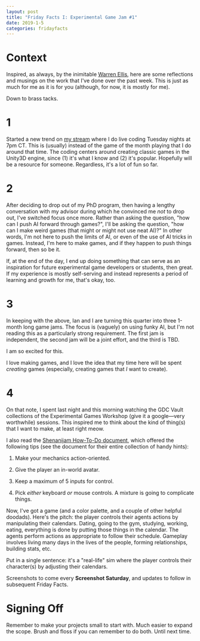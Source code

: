 ```yaml
---
layout: post
title: "Friday Facts I: Experimental Game Jam #1"
date: 2019-1-5
categories: fridayfacts
---
```


# Context 

Inspired, as always, by the inimitable [Warren Ellis](http://www.warrenellis.com/), here
are some reflections and musings on the work that I've done over the past week. This is
just as much for me as it is for you (although, for now, it is mostly for me).

Down to brass tacks.

# 1

Started a new trend on [my stream](https://twitch.tv/yikesdotgov) where I do live coding
Tuesday nights at 7pm CT. This is (usually) instead of the game of the month playing that
I do around that time. The coding centers around creating classic games in the Unity3D
engine, since (1) it's what I know and (2) it's popular. Hopefully will be a resource for
someone. Regardless, it's a lot of fun so far.

# 2

After deciding to drop out of my PhD program, then having a lengthy conversation with my
advisor during which he convinced me _not_ to drop out, I've switched focus once more.
Rather than asking the question, "how can I push AI forward through games?", I'll be
asking the question, "how can I make weird games (that might or might not use neat AI)?"
In other words, I'm not here to push the limits of AI, or even of the use of AI tricks in
games. Instead, I'm here to make games, and if they happen to push things forward, then
so be it.

If, at the end of the day, I end up doing something that can serve as an inspiration for
future experimental game developers or students, then great. If my experience is mostly
self-serving and instead represents a period of learning and growth for me, that's okay,
too.

# 3

In keeping with the above, Ian and I are turning this quarter into three 1-month long
game jams. The focus is (vaguely) on using funky AI, but I'm not reading this as a
particularly strong requirement. The first jam is independent, the second jam will be a
joint effort, and the third is TBD.

I am so excited for this.

I love making games, and I love the idea that my time here will be spent _creating_ games
(especially, creating games that _I_ want to create).

# 4

On that note, I spent last night and this morning watching the GDC Vault collections of
the Experimental Games Workshop (give it a google—very worthwhile) sessions. This
inspired me to think about the kind of thing(s) that I want to make, at least right meow.

I also read the [Shenanijam How-To-Do document](https://goo.gl/vsqifa), which offered the
following tips (see the document for their entire collection of handy hints):

1. Make your mechanics action-oriented.

2. Give the player an in-world avatar.

3. Keep a maximum of 5 inputs for control.

4. Pick _either_ keyboard _or_ mouse controls. A mixture is going to complicate things.

Now, I've got a game (and a color palette, and a couple of other helpful doodads). Here's
the pitch: the player controls their agents actions by manipulating their calendars.
Dating, going to the gym, studying, working, eating, everything is done by putting those
things in the calendar. The agents perform actions as appropriate to follow their
schedule. Gameplay involves living many days in the lives of the people, forming
relationships, building stats, etc.

Put in a single sentence: it's a "real-life" sim where the player controls their
character(s) by adjusting their calendars.

Screenshots to come every __Screenshot Saturday__, and updates to follow in subsequent
Friday Facts.

# Signing Off

Remember to make your projects small to start with. Much easier to expand the scope.
Brush and floss if you can remember to do both. Until next time.
